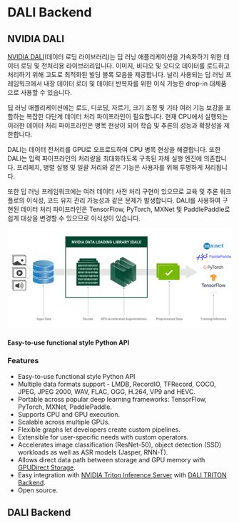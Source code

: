 # DALI Backend

## NVIDIA DALI&#x20;

[NVIDIA DALI](https://github.com/NVIDIA/DALI)(데이터 로딩 라이브러리)는 딥 러닝 애플리케이션을 가속화하기 위한 데이터 로딩 및 전처리용 라이브러리입니다. 이미지, 비디오 및 오디오 데이터를 로드하고 처리하기 위해 고도로 최적화된 빌딩 블록 모음을 제공합니다. 널리 사용되는 딥 러닝 프레임워크에서 내장 데이터 로더 및 데이터 반복자를 위한 이식 가능한 drop-in 대체품으로 사용할 수 있습니다.

딥 러닝 애플리케이션에는 로드, 디코딩, 자르기, 크기 조정 및 기타 여러 기능 보강을 포함하는 복잡한 다단계 데이터 처리 파이프라인이 필요합니다. 현재 CPU에서 실행되는 이러한 데이터 처리 파이프라인은 병목 현상이 되어 학습 및 추론의 성능과 확장성을 제한합니다.

DALI는 데이터 전처리를 GPU로 오프로드하여 CPU 병목 현상을 해결합니다. 또한 DALI는 입력 파이프라인의 처리량을 최대화하도록 구축된 자체 실행 엔진에 의존합니다. 프리페치, 병렬 실행 및 일괄 처리와 같은 기능은 사용자를 위해 투명하게 처리됩니다.

또한 딥 러닝 프레임워크에는 여러 데이터 사전 처리 구현이 있으므로 교육 및 추론 워크플로의 이식성, 코드 유지 관리 가능성과 같은 문제가 발생합니다. DALI를 사용하여 구현된 데이터 처리 파이프라인은 TensorFlow, PyTorch, MXNet 및 PaddlePaddle로 쉽게 대상을 변경할 수 있으므로 이식성이 있습니다.

![DALI Backend Architecture](https://github.com/NVIDIA/DALI/raw/main/dali.png)

#### Easy-to-use functional style Python API

### Features

* Easy-to-use functional style Python API
* Multiple data formats support - LMDB, RecordIO, TFRecord, COCO, JPEG, JPEG 2000, WAV, FLAC, OGG, H.264, VP9 and HEVC.
* Portable across popular deep learning frameworks: TensorFlow, PyTorch, MXNet, PaddlePaddle.
* Supports CPU and GPU execution.
* Scalable across multiple GPUs.
* Flexible graphs let developers create custom pipelines.
* Extensible for user-specific needs with custom operators.
* Accelerates image classification (ResNet-50), object detection (SSD) workloads as well as ASR models (Jasper, RNN-T).
* Allows direct data path between storage and GPU memory with [GPUDirect Storage](https://developer.nvidia.com/gpudirect-storage).
* Easy integration with [NVIDIA Triton Inference Server](https://developer.nvidia.com/nvidia-triton-inference-server) with [DALI TRITON Backend](https://github.com/triton-inference-server/dali\_backend).
* Open source.



## DALI Backend

